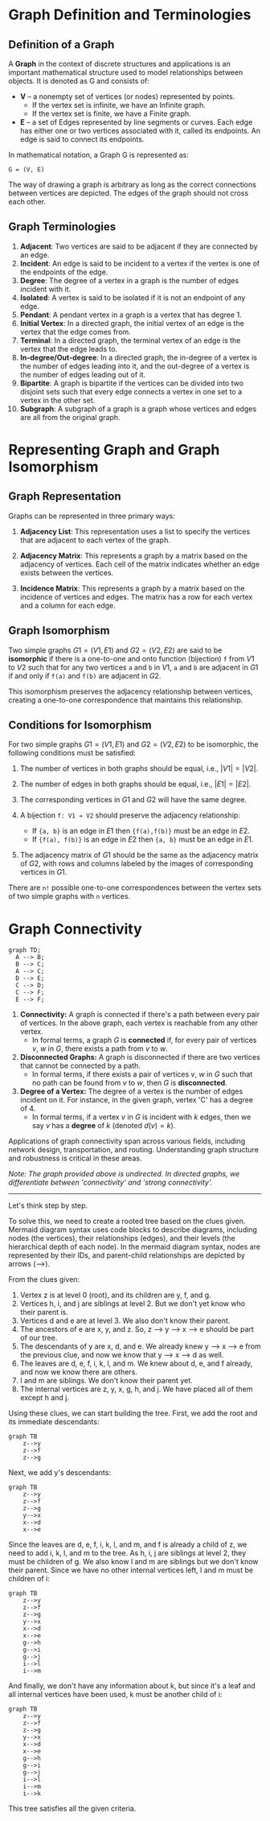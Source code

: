# Graph Definition and Terminologies

## Definition of a Graph

A **Graph** in the context of discrete structures and applications is an important mathematical structure used to model relationships between objects. It is denoted as G and consists of:

- **V** – a nonempty set of vertices (or nodes) represented by points. 
  - If the vertex set is infinite, we have an Infinite graph. 
  - If the vertex set is finite, we have a Finite graph.
- **E** – a set of Edges represented by line segments or curves. Each edge has either one or two vertices associated with it, called its endpoints. An edge is said to connect its endpoints. 

In mathematical notation, a Graph G is represented as:

    G = (V, E)

The way of drawing a graph is arbitrary as long as the correct connections between vertices are depicted. The edges of the graph should not cross each other.

## Graph Terminologies

1. **Adjacent**: Two vertices are said to be adjacent if they are connected by an edge.
2. **Incident**: An edge is said to be incident to a vertex if the vertex is one of the endpoints of the edge.
3. **Degree**: The degree of a vertex in a graph is the number of edges incident with it.
4. **Isolated**: A vertex is said to be isolated if it is not an endpoint of any edge.
5. **Pendant**: A pendant vertex in a graph is a vertex that has degree 1.
6. **Initial Vertex**: In a directed graph, the initial vertex of an edge is the vertex that the edge comes from.
7. **Terminal**: In a directed graph, the terminal vertex of an edge is the vertex that the edge leads to.
8. **In-degree/Out-degree**: In a directed graph, the in-degree of a vertex is the number of edges leading into it, and the out-degree of a vertex is the number of edges leading out of it.
9. **Bipartite**: A graph is bipartite if the vertices can be divided into two disjoint sets such that every edge connects a vertex in one set to a vertex in the other set.
10. **Subgraph**: A subgraph of a graph is a graph whose vertices and edges are all from the original graph.
   
# Representing Graph and Graph Isomorphism

## Graph Representation
Graphs can be represented in three primary ways:

1. **Adjacency List**: This representation uses a list to specify the vertices that are adjacent to each vertex of the graph.

2. **Adjacency Matrix**: This represents a graph by a matrix based on the adjacency of vertices. Each cell of the matrix indicates whether an edge exists between the vertices.

3. **Incidence Matrix**: This represents a graph by a matrix based on the incidence of vertices and edges. The matrix has a row for each vertex and a column for each edge.

## Graph Isomorphism

Two simple graphs $G1 = (V1, E1)$ and $G2 = (V2, E2)$ are said to be **isomorphic** if there is a one-to-one and onto function (bijection) `f` from $V1$ to $V2$ such that for any two vertices `a` and `b` in $V1$, `a` and `b` are adjacent in $G1$ if and only if `f(a)` and `f(b)` are adjacent in $G2$.

This isomorphism preserves the adjacency relationship between vertices, creating a one-to-one correspondence that maintains this relationship.

## Conditions for Isomorphism
For two simple graphs $G1 = (V1, E1)$ and $G2 = (V2, E2)$ to be isomorphic, the following conditions must be satisfied:

1. The number of vertices in both graphs should be equal, i.e., $|V1| = |V2|$.

2. The number of edges in both graphs should be equal, i.e., $|E1| = |E2|$.

3. The corresponding vertices in $G1$ and $G2$ will have the same degree.

4. A bijection `f: V1 ➔ V2` should preserve the adjacency relationship:
    - If `{a, b}` is an edge in $E1$ then `{f(a),f(b)}` must be an edge in $E2$.
    - If `{f(a), f(b)}` is an edge in $E2$ then `{a, b}` must be an edge in $E1$.

5. The adjacency matrix of $G1$ should be the same as the adjacency matrix of $G2$, with rows and columns labeled by the images of corresponding vertices in $G1$.

There are `n!` possible one-to-one correspondences between the vertex sets of two simple graphs with `n` vertices.

# Graph Connectivity

```mermaid
graph TD;
  A --> B;
  B --> C;
  A --> C;
  D --> E;
  C --> D;
  C --> F;
  E --> F;
```
1. **Connectivity:** A graph is connected if there's a path between every pair of vertices. In the above graph, each vertex is reachable from any other vertex.
   - In formal terms, a graph $G$ is **connected** if, for every pair of vertices $v$, $w$ in $G$, there exists a path from $v$ to $w$.
2. **Disconnected Graphs:** A graph is disconnected if there are two vertices that cannot be connected by a path.
   - In formal terms, if there exists a pair of vertices $v$, $w$ in $G$ such that no path can be found from $v$ to $w$, then $G$ is **disconnected**.
3. **Degree of a Vertex:** The degree of a vertex is the number of edges incident on it. For instance, in the given graph, vertex 'C' has a degree of 4.
   - In formal terms, if a vertex $v$ in $G$ is incident with $k$ edges, then we say $v$ has a **degree** of $k$ (denoted $d(v) = k$).

Applications of graph connectivity span across various fields, including network design, transportation, and routing. Understanding graph structure and robustness is critical in these areas.

_Note: The graph provided above is undirected. In directed graphs, we differentiate between 'connectivity' and 'strong connectivity'._

---

Let's think step by step.

To solve this, we need to create a rooted tree based on the clues given. Mermaid diagram syntax uses code blocks to describe diagrams, including nodes (the vertices), their relationships (edges), and their levels (the hierarchical depth of each node). In the mermaid diagram syntax, nodes are represented by their IDs, and parent-child relationships are depicted by arrows (-->).

From the clues given:

1. Vertex z is at level 0 (root), and its children are y, f, and g.
2. Vertices h, i, and j are siblings at level 2. But we don't yet know who their parent is.
3. Vertices d and e are at level 3. We also don't know their parent.
4. The ancestors of e are x, y, and z. So, z --> y --> x --> e should be part of our tree.
5. The descendants of y are x, d, and e. We already knew y --> x --> e from the previous clue, and now we know that y --> x --> d as well.
6. The leaves are d, e, f, i, k, l, and m. We knew about d, e, and f already, and now we know there are others.
7. l and m are siblings. We don't know their parent yet.
8. The internal vertices are z, y, x, g, h, and j. We have placed all of them except h and j.

Using these clues, we can start building the tree. First, we add the root and its immediate descendants:

```
graph TB
    z-->y
    z-->f
    z-->g
```

Next, we add y's descendants:

```
graph TB
    z-->y
    z-->f
    z-->g
    y-->x
    x-->d
    x-->e
```

Since the leaves are d, e, f, i, k, l, and m, and f is already a child of z, we need to add i, k, l, and m to the tree. As h, i, j are siblings at level 2, they must be children of g. We also know l and m are siblings but we don't know their parent. Since we have no other internal vertices left, l and m must be children of i:

```
graph TB
    z-->y
    z-->f
    z-->g
    y-->x
    x-->d
    x-->e
    g-->h
    g-->i
    g-->j
    i-->l
    i-->m
```

And finally, we don't have any information about k, but since it's a leaf and all internal vertices have been used, k must be another child of i:

```
graph TB
    z-->y
    z-->f
    z-->g
    y-->x
    x-->d
    x-->e
    g-->h
    g-->i
    g-->j
    i-->l
    i-->m
    i-->k
```

This tree satisfies all the given criteria.
